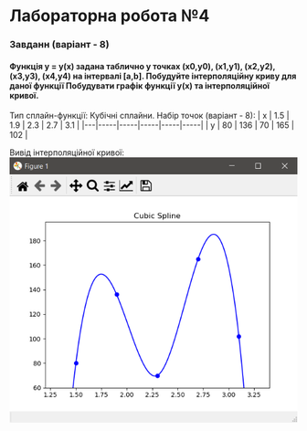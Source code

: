 # Лабораторна робота №4
### Завданн (варіант - 8)
#### Функція y = y(x) задана таблично у точках (x0,y0), (x1,y1), (x2,y2), (x3,y3), (x4,y4) на інтервалі [a,b]. Побудуйте інтерполяційну криву для даної функції Побудувати графік функції  y(x) та інтерполяційної кривої. 

Тип сплайн-функції: Кубічні сплайни. Набір точок (варіант - 8):
| x | 1.5 | 1.9 | 2.3 | 2.7 | 3.1 |
|---|-----|-----|-----|-----|-----|
| y | 80  | 136 | 70  | 165 | 102 |


Вивід інтерполяційної кривої:
![interpolated_curve](https://raw.githubusercontent.com/DeKapito/CalculatingGeometry/master/lab4/cubic_spline.PNG)
